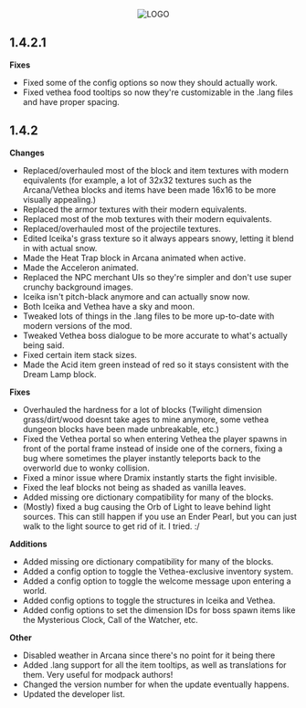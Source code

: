 <p align="center">
  <img src="https://i.imgur.com/NKR7Zhz.png" alt="LOGO"/>
</p>

## 1.4.2.1

**Fixes**
- Fixed some of the config options so now they should actually work.
- Fixed vethea food tooltips so now they're customizable in the .lang files and have proper spacing.

## 1.4.2
**Changes**
- Replaced/overhauled most of the block and item textures with modern equivalents (for example, a lot of 32x32 textures such as the Arcana/Vethea blocks and items have been made 16x16 to be more visually appealing.)
- Replaced the armor textures with their modern equivalents.
- Replaced most of the mob textures with their modern equivalents.
- Replaced/overhauled most of the projectile textures.
- Edited Iceika's grass texture so it always appears snowy, letting it blend in with actual snow.
- Made the Heat Trap block in Arcana animated when active.
- Made the Acceleron animated.
- Replaced the NPC merchant UIs so they're simpler and don't use super crunchy background images.
- Iceika isn't pitch-black anymore and can actually snow now.
- Both Iceika and Vethea have a sky and moon.
- Tweaked lots of things in the .lang files to be more up-to-date with modern versions of the mod.
- Tweaked Vethea boss dialogue to be more accurate to what's actually being said.
- Fixed certain item stack sizes.
- Made the Acid item green instead of red so it stays consistent with the Dream Lamp block.

**Fixes**
- Overhauled the hardness for a lot of blocks (Twilight dimension grass/dirt/wood doesnt take ages to mine anymore, some vethea dungeon blocks have been made unbreakable, etc.)
- Fixed the Vethea portal so when entering Vethea the player spawns in front of the portal frame instead of inside one of the corners, fixing a bug where sometimes the player instantly teleports back to the overworld due to wonky collision.
- Fixed a minor issue where Dramix instantly starts the fight invisible.
- Fixed the leaf blocks not being as shaded as vanilla leaves.
- Added missing ore dictionary compatibility for many of the blocks.
- (Mostly) fixed a bug causing the Orb of Light to leave behind light sources. This can still happen if you use an Ender Pearl, but you can just walk to the light source to get rid of it. I tried. :/

**Additions**
- Added missing ore dictionary compatibility for many of the blocks.
- Added a config option to toggle the Vethea-exclusive inventory system.
- Added a config option to toggle the welcome message upon entering a world.
- Added config options to toggle the structures in Iceika and Vethea.
- Added config options to set the dimension IDs for boss spawn items like the Mysterious Clock, Call of the Watcher, etc.

**Other**
- Disabled weather in Arcana since there's no point for it being there
- Added .lang support for all the item tooltips, as well as translations for them. Very useful for modpack authors!
- Changed the version number for when the update eventually happens.
- Updated the developer list.
